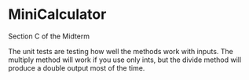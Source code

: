 # MiniCalculator
Section C of the Midterm

The unit tests are testing how well the methods work with inputs. The multiply method will work if you use only ints, but the divide method will produce a double output most of the time.
